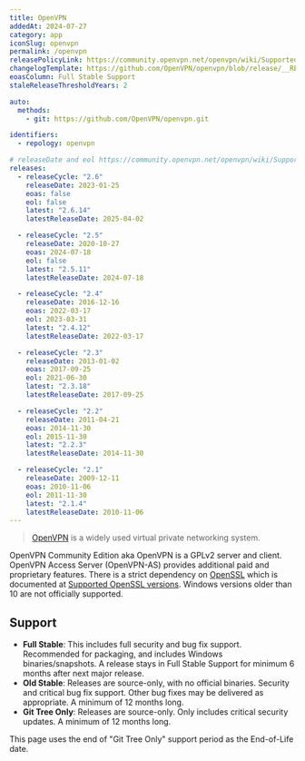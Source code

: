```yaml
---
title: OpenVPN
addedAt: 2024-07-27
category: app
iconSlug: openvpn
permalink: /openvpn
releasePolicyLink: https://community.openvpn.net/openvpn/wiki/SupportedVersions
changelogTemplate: https://github.com/OpenVPN/openvpn/blob/release/__RELEASE_CYCLE__/ChangeLog
eoasColumn: Full Stable Support
staleReleaseThresholdYears: 2

auto:
  methods:
    - git: https://github.com/OpenVPN/openvpn.git

identifiers:
  - repology: openvpn

# releaseDate and eol https://community.openvpn.net/openvpn/wiki/SupportedVersions
releases:
  - releaseCycle: "2.6"
    releaseDate: 2023-01-25
    eoas: false
    eol: false
    latest: "2.6.14"
    latestReleaseDate: 2025-04-02

  - releaseCycle: "2.5"
    releaseDate: 2020-10-27
    eoas: 2024-07-18
    eol: false
    latest: "2.5.11"
    latestReleaseDate: 2024-07-18

  - releaseCycle: "2.4"
    releaseDate: 2016-12-16
    eoas: 2022-03-17
    eol: 2023-03-31
    latest: "2.4.12"
    latestReleaseDate: 2022-03-17

  - releaseCycle: "2.3"
    releaseDate: 2013-01-02
    eoas: 2017-09-25
    eol: 2021-06-30
    latest: "2.3.18"
    latestReleaseDate: 2017-09-25

  - releaseCycle: "2.2"
    releaseDate: 2011-04-21
    eoas: 2014-11-30
    eol: 2015-11-30
    latest: "2.2.3"
    latestReleaseDate: 2014-11-30

  - releaseCycle: "2.1"
    releaseDate: 2009-12-11
    eoas: 2010-11-06
    eol: 2011-11-30
    latest: "2.1.4"
    latestReleaseDate: 2010-11-06
---
```


> [OpenVPN](https://openvpn.net/) is a widely used virtual private networking system.

OpenVPN Community Edition aka OpenVPN is a GPLv2 server and client.
OpenVPN Access Server (OpenVPN-AS) provides additional paid and proprietary features.
There is a strict dependency on [OpenSSL](https://endoflife.date/openssl)
which is documented at [Supported OpenSSL versions](https://community.openvpn.net/openvpn/wiki/SupportedVersions#SuppportedOpenSSLversions).
Windows versions older than 10 are not officially supported.

## Support

- **Full Stable**: This includes full security and bug fix support.
  Recommended for packaging, and includes Windows binaries/snapshots.
  A release stays in Full Stable Support for minimum 6 months after next major release.
- **Old Stable**: Releases are source-only, with no official binaries.
  Security and critical bug fix support.
  Other bug fixes may be delivered as appropriate.
  A minimum of 12 months long.
- **Git Tree Only**: Releases are source-only.
  Only includes critical security updates.
  A minimum of 12 months long.

This page uses the end of "Git Tree Only" support period as the End-of-Life date.
